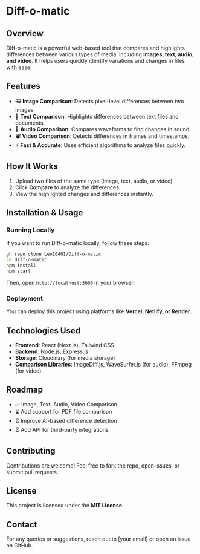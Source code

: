 # Diff-o-matic

## Overview
Diff-o-matic is a powerful web-based tool that compares and highlights differences between various types of media, including **images, text, audio, and video**. It helps users quickly identify variations and changes in files with ease.

## Features
- 🖼 **Image Comparison**: Detects pixel-level differences between two images.
- 📝 **Text Comparison**: Highlights differences between text files and documents.
- 🎵 **Audio Comparison**: Compares waveforms to find changes in sound.
- 📽 **Video Comparison**: Detects differences in frames and timestamps.
- ⚡ **Fast & Accurate**: Uses efficient algorithms to analyze files quickly.


## How It Works
1. Upload two files of the same type (image, text, audio, or video).
2. Click **Compare** to analyze the differences.
3. View the highlighted changes and differences instantly.

## Installation & Usage
### Running Locally
If you want to run Diff-o-matic locally, follow these steps:

```sh
gh repo clone Leo10401/Diff-o-matic
cd diff-o-matic
npm install
npm start
```

Then, open `http://localhost:3000` in your browser.

### Deployment
You can deploy this project using platforms like **Vercel, Netlify, or Render**.

## Technologies Used
- **Frontend**: React (Next.js), Tailwind CSS
- **Backend**: Node.js, Express.js
- **Storage**: Cloudinary (for media storage)
- **Comparison Libraries**: ImageDiff.js, WaveSurfer.js (for audio), FFmpeg (for video)

## Roadmap
- ✅ Image, Text, Audio, Video Comparison
- ⏳ Add support for PDF file comparison
- ⏳ Improve AI-based difference detection
- ⏳ Add API for third-party integrations

## Contributing
Contributions are welcome! Feel free to fork the repo, open issues, or submit pull requests.

## License
This project is licensed under the **MIT License**.

## Contact
For any queries or suggestions, reach out to [your email] or open an issue on GitHub.
